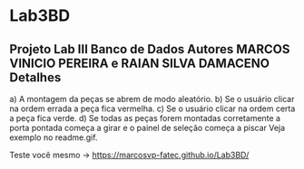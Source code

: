 # Lab3BD
 Projeto Lab III Banco de Dados
 Autores MARCOS VINICIO PEREIRA e RAIAN SILVA DAMACENO
 Detalhes
 --------
 a) A montagem da peças se abrem de modo aleatório.
 b) Se o usuário clicar na ordem errada a peça fica vermelha.
 c) Se o usuário clicar na ordem certa a peça fica verde.
 d) Se todas as peças forem montadas corretamente a porta pontada começa a girar e o painel de seleção começa a piscar
 Veja exemplo no readme.gif.

 Teste você mesmo -> https://marcosvp-fatec.github.io/Lab3BD/
 

